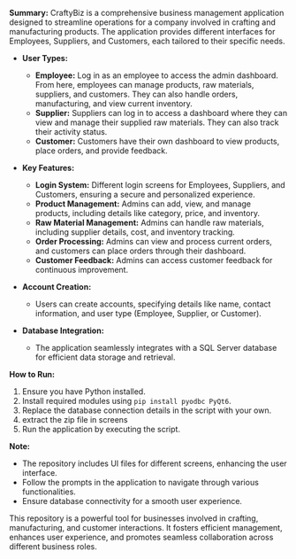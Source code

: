 **Summary:**
CraftyBiz is a comprehensive business management application designed to streamline operations for a company involved in crafting and manufacturing products. The application provides different interfaces for Employees, Suppliers, and Customers, each tailored to their specific needs.

- **User Types:**
  - **Employee:** Log in as an employee to access the admin dashboard. From here, employees can manage products, raw materials, suppliers, and customers. They can also handle orders, manufacturing, and view current inventory.
  - **Supplier:** Suppliers can log in to access a dashboard where they can view and manage their supplied raw materials. They can also track their activity status.
  - **Customer:** Customers have their own dashboard to view products, place orders, and provide feedback.

- **Key Features:**
  - **Login System:** Different login screens for Employees, Suppliers, and Customers, ensuring a secure and personalized experience.
  - **Product Management:** Admins can add, view, and manage products, including details like category, price, and inventory.
  - **Raw Material Management:** Admins can handle raw materials, including supplier details, cost, and inventory tracking.
  - **Order Processing:** Admins can view and process current orders, and customers can place orders through their dashboard.
  - **Customer Feedback:** Admins can access customer feedback for continuous improvement.

- **Account Creation:**
  - Users can create accounts, specifying details like name, contact information, and user type (Employee, Supplier, or Customer).

- **Database Integration:**
  - The application seamlessly integrates with a SQL Server database for efficient data storage and retrieval.

**How to Run:**
1. Ensure you have Python installed.
2. Install required modules using `pip install pyodbc PyQt6`.
3. Replace the database connection details in the script with your own.
4. extract the zip file in screens
5. Run the application by executing the script.

**Note:**
- The repository includes UI files for different screens, enhancing the user interface.
- Follow the prompts in the application to navigate through various functionalities.
- Ensure database connectivity for a smooth user experience.

This repository is a powerful tool for businesses involved in crafting, manufacturing, and customer interactions. It fosters efficient management, enhances user experience, and promotes seamless collaboration across different business roles.

